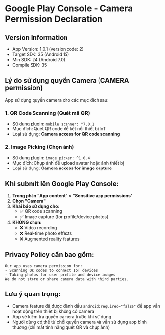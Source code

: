 # Google Play Console - Camera Permission Declaration

## Version Information
- App Version: 1.0.1 (version code: 2)
- Target SDK: 35 (Android 15)
- Min SDK: 24 (Android 7.0)
- Compile SDK: 35

## Lý do sử dụng quyền Camera (CAMERA permission)

App sử dụng quyền camera cho các mục đích sau:

### 1. QR Code Scanning (Quét mã QR)
- Sử dụng plugin: `mobile_scanner: ^7.0.1`
- Mục đích: Quét QR code để kết nối thiết bị IoT
- Loại sử dụng: **Camera access for QR code scanning**

### 2. Image Picking (Chọn ảnh)
- Sử dụng plugin: `image_picker: ^1.0.4`
- Mục đích: Chụp ảnh để upload avatar hoặc ảnh thiết bị
- Loại sử dụng: **Camera access for image capture**

## Khi submit lên Google Play Console:

1. **Trong phần "App content" > "Sensitive app permissions"**
2. **Chọn "Camera"**
3. **Khai báo sử dụng cho:**
   - ✅ QR code scanning
   - ✅ Image capture (for profile/device photos)
4. **KHÔNG chọn:**
   - ❌ Video recording
   - ❌ Real-time photo effects
   - ❌ Augmented reality features

## Privacy Policy cần bao gồm:

```
Our app uses camera permission for:
- Scanning QR codes to connect IoT devices
- Taking photos for user profile and device images
We do not store or share camera data with third parties.
```

## Lưu ý quan trọng:
- Camera feature đã được đánh dấu `android:required="false"` để app vẫn hoạt động trên thiết bị không có camera
- App sẽ kiểm tra quyền camera trước khi sử dụng
- Người dùng có thể từ chối quyền camera và vẫn sử dụng app bình thường (chỉ mất tính năng quét QR và chụp ảnh)
